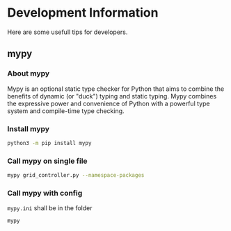 # Development Information

Here are some usefull tips for developers.

## mypy

### About mypy

Mypy is an optional static type checker for Python that aims to combine the benefits of dynamic (or "duck") typing and static typing. Mypy combines the expressive power and convenience of Python with a powerful type system and compile-time type checking.

### Install mypy

```bash
python3 -m pip install mypy
```

### Call mypy on single file

```bash
mypy grid_controller.py --namespace-packages
```

### Call mypy with config

`mypy.ini` shall be in the folder

```bash
mypy
```